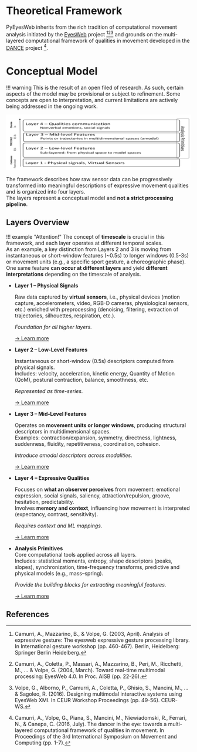 # Theoretical Framework

PyEyesWeb inherits from the rich tradition of computational movement analysis initiated by the [EyesWeb](https://casapaganini.unige.it/eyesweb_bp) project [^1][^2][^3]
and grounds on the multi-layered computational framework of qualities in movement developed in the [DANCE](http://dance.dibris.unige.it/) project [^4].

# Conceptual Model

!!! warning
    This is the result of an open filed of research.
    As such, certain aspects of the model may be provisional or subject to refinement.
    Some concepts are open to interpretation, and current limitations are actively being addressed in the ongoing work. 

![conceptual_model.png](../../assets/conceptual_model.png)

The framework describes how raw sensor data can be progressively transformed into meaningful descriptions of expressive movement qualities and is organized into four layers.  
The layers represent a conceptual model and **not a strict processing pipeline**.  

## Layers Overview

!!! example "Attention!"
    The concept of **timescale** is crucial in this framework, and each layer operates at different temporal scales.  
    As an example, a key distinction from Layers 2 and 3 is moving from instantaneous or short-window features (~0.5s)
    to longer windows (0.5-3s) or movement units (e.g., a specific sport gesture, a choreographic phase).  
    One same feature **can occur at different layers** and yield **different interpretations** depending on the timescale of analysis.

<div class="grid cards" markdown>

-   **Layer 1 – Physical Signals**  

     Raw data captured by **virtual sensors**, i.e., physical devices (motion capture, accelerometers, video, RGB-D cameras, physiological sensors, etc.) enriched with preprocessing (denoising, filtering, extraction of trajectories, silhouettes, respiration, etc.).  

    _Foundation for all higher layers._  
    
    [→ Learn more](physical_signals/index.md)

-   **Layer 2 – Low-Level Features**  

    Instantaneous or short-window (0.5s) descriptors computed from physical signals.  
    Includes: velocity, acceleration, kinetic energy, Quantity of Motion (QoM), postural contraction, balance, smoothness, etc.  
    
    _Represented as time-series._  

    [→ Learn more](low_level/index.md)

-   **Layer 3 – Mid-Level Features**  

    Operates on **movement units or longer windows**, producing structural descriptors in multidimensional spaces.  
    Examples: contraction/expansion, symmetry, directness, lightness, suddenness, fluidity, repetitiveness, coordination, cohesion.  
    
    _Introduce amodal descriptors across modalities._

    [→ Learn more](mid_level/index.md)

-   **Layer 4 – Expressive Qualities**  

    Focuses on **what an observer perceives** from movement: emotional expression, social signals, saliency, attraction/repulsion, groove, hesitation, predictability.  
    Involves **memory and context**, influencing how movement is interpreted (expectancy, contrast, sensitivity).  
    
    _Requires context and ML mappings._

    [→ Learn more](high_level/index.md)


</div>

<div class="grid cards" markdown style="justify-content: center;">

-   **Analysis Primitives**  
    Core computational tools applied across all layers.  
    Includes: statistical moments, entropy, shape descriptors (peaks, slopes), synchronization, time-frequency transforms, predictive and physical models (e.g., mass–spring).  
    
    _Provide the building blocks for extracting meaningful features._  
    
    [→ Learn more](analysis_primitives/index.md)

</div>

## References

[^1]: Camurri, A., Mazzarino, B., & Volpe, G. (2003, April). Analysis of expressive gesture: The eyesweb expressive gesture processing library. In International gesture workshop (pp. 460-467). Berlin, Heidelberg: Springer Berlin Heidelberg.
[^2]: Camurri, A., Coletta, P., Massari, A., Mazzarino, B., Peri, M., Ricchetti, M., ... & Volpe, G. (2004, March). Toward real-time multimodal processing: EyesWeb 4.0. In Proc. AISB (pp. 22-26).
[^3]: Volpe, G., Alborno, P., Camurri, A., Coletta, P., Ghisio, S., Mancini, M., ... & Sagoleo, R. (2016). Designing multimodal interactive systems using EyesWeb XMI. In CEUR Workshop Proceedings (pp. 49-56). CEUR-WS.
[^4]: Camurri, A., Volpe, G., Piana, S., Mancini, M., Niewiadomski, R., Ferrari, N., & Canepa, C. (2016, July). The dancer in the eye: towards a multi-layered computational framework of qualities in movement. In Proceedings of the 3rd International Symposium on Movement and Computing (pp. 1-7).

